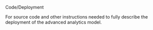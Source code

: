 [comment]: # (Include brief description of what was done here as applicable.)
Code/Deployment

For source code and other instructions needed to fully describe the deployment of the advanced analytics model. 